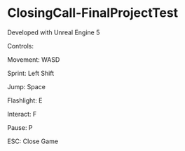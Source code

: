 # ClosingCall-FinalProjectTest

Developed with Unreal Engine 5


Controls:

Movement: WASD

Sprint: Left Shift

Jump: Space

Flashlight: E

Interact: F

Pause: P

ESC: Close Game
